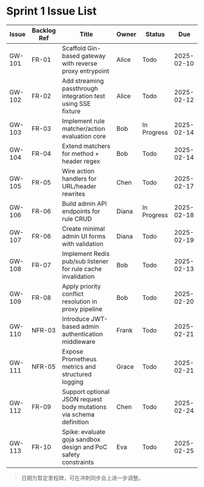 # Sprint 1 Issue List

| Issue | Backlog Ref | Title | Owner | Status | Due |
| --- | --- | --- | --- | --- | --- |
| GW-101 | FR-01 | Scaffold Gin-based gateway with reverse proxy entrypoint | Alice | Todo | 2025-02-10 |
| GW-102 | FR-02 | Add streaming passthrough integration test using SSE fixture | Alice | Todo | 2025-02-12 |
| GW-103 | FR-03 | Implement rule matcher/action evaluation core | Bob | In Progress | 2025-02-14 |
| GW-104 | FR-04 | Extend matchers for method + header regex | Bob | Todo | 2025-02-14 |
| GW-105 | FR-05 | Wire action handlers for URL/header rewrites | Chen | Todo | 2025-02-17 |
| GW-106 | FR-06 | Build admin API endpoints for rule CRUD | Diana | In Progress | 2025-02-18 |
| GW-107 | FR-06 | Create minimal admin UI forms with validation | Diana | Todo | 2025-02-19 |
| GW-108 | FR-07 | Implement Redis pub/sub listener for rule cache invalidation | Bob | Todo | 2025-02-13 |
| GW-109 | FR-08 | Apply priority conflict resolution in proxy pipeline | Bob | Todo | 2025-02-20 |
| GW-110 | NFR-03 | Introduce JWT-based admin authentication middleware | Frank | Todo | 2025-02-21 |
| GW-111 | NFR-05 | Expose Prometheus metrics and structured logging | Grace | Todo | 2025-02-21 |
| GW-112 | FR-09 | Support optional JSON request body mutations via schema definition | Chen | Todo | 2025-02-24 |
| GW-113 | FR-10 | Spike: evaluate goja sandbox design and PoC safety constraints | Eva | Todo | 2025-02-25 |

> 日期为暂定里程碑，可在冲刺同步会上进一步调整。

